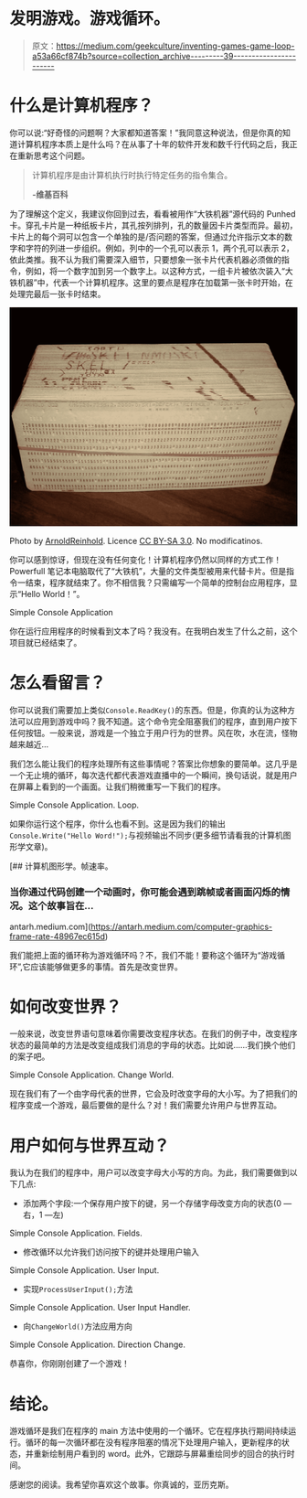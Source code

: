 # 发明游戏。游戏循环。

> 原文：<https://medium.com/geekculture/inventing-games-game-loop-a53a66cf874b?source=collection_archive---------39----------------------->

# 什么是计算机程序？

你可以说:“好奇怪的问题啊？大家都知道答案！”我同意这种说法，但是你真的知道计算机程序本质上是什么吗？在从事了十年的软件开发和数千行代码之后，我正在重新思考这个问题。

> 计算机程序是由计算机执行时执行特定任务的指令集合。
> 
> **-维基百科**

为了理解这个定义，我建议你回到过去，看看被用作“大铁机器”源代码的 Punhed 卡。穿孔卡片是一种纸板卡片，其孔按列排列，孔的数量因卡片类型而异。最初，卡片上的每个洞可以包含一个单独的是/否问题的答案，但通过允许指示文本的数字和字符的列进一步组织。例如，列中的一个孔可以表示 1，两个孔可以表示 2，依此类推。我不认为我们需要深入细节，只要想象一张卡片代表机器必须做的指令，例如，将一个数字加到另一个数字上。以这种方式，一组卡片被依次装入“大铁机器”中，代表一个计算机程序。这里的要点是程序在加载第一张卡时开始，在处理完最后一张卡时结束。

![](img/fe5a3bda95971f0f80de488379cc8a6b.png)

Photo by [ArnoldReinhold](https://commons.wikimedia.org/wiki/User:ArnoldReinhold). Licence [CC BY-SA 3.0](https://creativecommons.org/licenses/by-sa/3.0). No modificatinos.

你可以感到惊讶，但现在没有任何变化！计算机程序仍然以同样的方式工作！Powerfull 笔记本电脑取代了“大铁机”，大量的文件类型被用来代替卡片。但是指令一结束，程序就结束了。你不相信我？只需编写一个简单的控制台应用程序，显示“Hello World！”。

Simple Console Application

你在运行应用程序的时候看到文本了吗？我没有。在我明白发生了什么之前，这个项目就已经结束了。

# 怎么看留言？

你可以说我们需要加上类似`Console.ReadKey()`的东西。但是，你真的认为这种方法可以应用到游戏中吗？我不知道。这个命令完全阻塞我们的程序，直到用户按下任何按钮。一般来说，游戏是一个独立于用户行为的世界。风在吹，水在流，怪物越来越近…

我们怎么能让我们的程序处理所有这些事情呢？答案比你想象的要简单。这几乎是一个无止境的循环，每次迭代都代表游戏直播中的一个瞬间，换句话说，就是用户在屏幕上看到的一个画面。让我们稍微重写一下我们的程序。

Simple Console Application. Loop.

如果你运行这个程序，你什么也看不到。这是因为我们的输出`Console.Write("Hello Word!");`与视频输出不同步(更多细节请看我的计算机图形学文章)。

[](https://antarh.medium.com/computer-graphics-frame-rate-48967ec615d) [## 计算机图形学。帧速率。

### 当你通过代码创建一个动画时，你可能会遇到跳帧或者画面闪烁的情况。这个故事旨在…

antarh.medium.com](https://antarh.medium.com/computer-graphics-frame-rate-48967ec615d) 

我们能把上面的循环称为游戏循环吗？不，我们不能！要称这个循环为“游戏循环”,它应该能够做更多的事情。首先是改变世界。

# 如何改变世界？

一般来说，改变世界语句意味着你需要改变程序状态。在我们的例子中，改变程序状态的最简单的方法是改变组成我们消息的字母的状态。比如说……我们换个他们的案子吧。

Simple Console Application. Change World.

现在我们有了一个由字母代表的世界，它会及时改变字母的大小写。为了把我们的程序变成一个游戏，最后要做的是什么？对！我们需要允许用户与世界互动。

# 用户如何与世界互动？

我认为在我们的程序中，用户可以改变字母大小写的方向。为此，我们需要做到以下几点:

*   添加两个字段:一个保存用户按下的键，另一个存储字母改变方向的状态(0 —右，1 —左)

Simple Console Application. Fields.

*   修改循环以允许我们访问按下的键并处理用户输入

Simple Console Application. User Input.

*   实现`ProcessUserInput();`方法

Simple Console Application. User Input Handler.

*   向`ChangeWorld()`方法应用方向

Simple Console Application. Direction Change.

恭喜你，你刚刚创建了一个游戏！

# 结论。

游戏循环是我们在程序的 main 方法中使用的一个循环。它在程序执行期间持续运行。循环的每一次循环都在没有程序阻塞的情况下处理用户输入，更新程序的状态，并重新绘制用户看到的 word。此外，它跟踪与屏幕重绘同步的回合的执行时间。

感谢您的阅读。我希望你喜欢这个故事。你真诚的，亚历克斯。